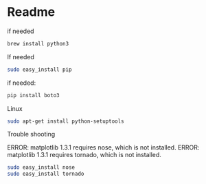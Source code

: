 # Readme

if needed

```bash
brew install python3
```

If needed

```bash
sudo easy_install pip
```

if needed:

```bash
pip install boto3
```

Linux
```bash
sudo apt-get install python-setuptools
```

Trouble shooting


ERROR: matplotlib 1.3.1 requires nose, which is not installed.
ERROR: matplotlib 1.3.1 requires tornado, which is not installed.

```bash
sudo easy_install nose
sudo easy_install tornado
```
